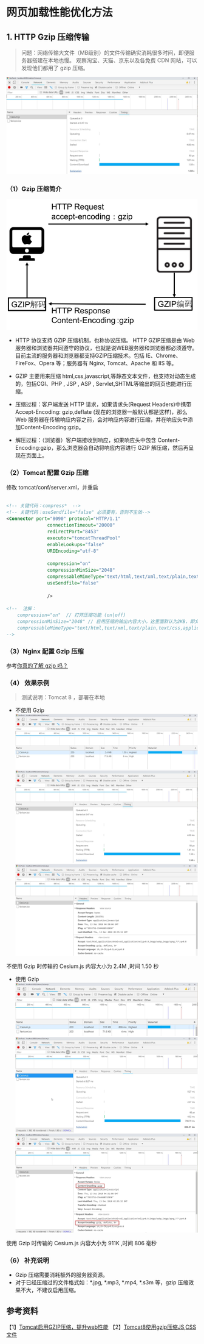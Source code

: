 # 网页加载性能优化方法

## 1. HTTP Gzip 压缩传输

> 问题：网络传输大文件（MB级别）的文件传输确实消耗很多时间，即便服务器搭建在本地也慢。
> 观察淘宝、天猫、京东以及各免费 CDN 网站，可以发现他们都用了 gzip 压缩。

![no gzip](../../images/cdntest_Cesium2.js.jpg)

### （1）Gzip 压缩简介

![illustrate gzip](../../images/illustrate-gzip.jpg)

* HTTP 协议支持 GZIP 压缩机制，也称协议压缩。 HTTP GZIP压缩是由 Web 服务器和浏览器共同遵守的协议，也就是说WEB服务器和浏览器都必须遵守。目前主流的服务器和浏览器都支持GZIP压缩技术。包括 IE、Chrome、FireFox、Opera 等；服务器有 Nginx, Tomcat、Apache 和 IIS 等。

* GZIP 主要用来压缩 html,css,javascript,等静态文本文件，也支持对动态生成的，包括CGI、PHP , JSP , ASP , Servlet,SHTML等输出的网页也能进行压缩。

* 压缩过程：客户端发送 HTTP 请求，如果请求头(Request Headers)中携带 Accept-Encoding: gzip,deflate (现在的浏览器一般默认都是这样)，那么 Web 服务器在传输响应内容之前，会对响应内容进行压缩，并在响应头中添加Content-Encoding:gzip。

* 解压过程：（浏览器）客户端接收到响应，如果响应头中包含 Content-Encoding:gzip，那么浏览器会自动将响应内容进行 GZIP 解压缩，然后再呈现在页面上。

### （2）Tomcat 配置 Gzip 压缩

修改 tomcat/conf/server.xml，并重启
```xml

<!-- 关键代码：compress*  -->  
<!-- 关键代码：useSendfile="false" 必须要有，否则不生效-->  
<Connector port="8090" protocol="HTTP/1.1"
               connectionTimeout="20000"
               redirectPort="8453"
               executor="tomcatThreadPool"
               enableLookups="false" 
               URIEncoding="utf-8"
			   
               compression="on"
			   compressionMinSize="2048"
			   compressableMimeType="text/html,text/xml,text/plain,text/javascript,application/javascript,application/xml,application/json,application/rjson"
			   useSendfile="false"
			   
               />

<!--  注解：
    compression="on"  // 打开压缩功能 (on|off)
    compressionMinSize="2048" // 启用压缩的输出内容大小，这里面默认为2KB，即文件大于 2KB 才压缩
    compressableMimeType="text/html,text/xml,text/plain,text/css,application/javascript" //对哪些文件类型启用压缩 
-->

```

### （3）Nginx 配置 Gzip 压缩

参考[你真的了解 gzip 吗？](https://zhuanlan.zhihu.com/p/24764131)

### （4） 效果示例

> 测试说明：Tomcat 8 ，部署在本地

* 不使用 Gzip
![no gzip](../../images/cdntest_Cesium1.js.jpg)
![no gzip](../../images/cdntest_Cesium2.js.jpg)
![no gzip](../../images/cdntest_Cesium3.js.jpg)

不使用 Gzip 时传输的 Cesium.js 内容大小为 2.4M ,时间 1.50 秒

* 使用 Gzip
![with gzip](../../images/cdntest_Cesium-gzip.js.jpg)
![with gzip](../../images/cdntest_Cesium-gzip2.js.jpg)
![with gzip](../../images/cdntest_Cesium-gzip3.js.jpg)

使用 Gzip 时传输的 Cesium.js 内容大小为 911K ,时间 806 毫秒

### （6） 补充说明

* Gzip 压缩需要消耗额外的服务器资源。
* 对于已经压缩过的文件格式如：*.jpg, *.mp3, *.mp4, *.s3m 等，gzip 压缩效果不大，不建议启用压缩。




## 参考资料
【1】[Tomcat启用GZIP压缩，提升web性能](http://www.cnblogs.com/DDgougou/p/8675504.html)
【2】[Tomcat8使用gzip压缩JS,CSS文件](https://www.cnblogs.com/imaxue/p/6867324.html)